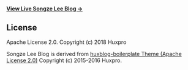 


#### [View Live Songze Lee Blog &rarr;](http://www.lisongze.cn)



## License

Apache License 2.0.
Copyright (c) 2018 Huxpro

Songze Lee Blog is derived from [huxblog-boilerplate Theme (Apache License 2.0)](https://github.com/Huxpro/huxblog-boilerplate/)
Copyright (c) 2015-2016 Huxpro.



